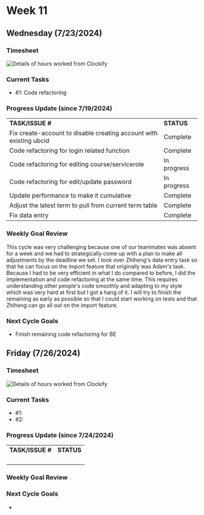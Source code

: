 


# Week 11

## Wednesday (7/23/2024)

### Timesheet
![Details of hours worked from Clockify](https://github.com/UBCO-COSC499-Summer-2024/team-6-capstone-team_6ix/blob/Subaru-weekly-logs-for-Week-11-Cycle1/docs/weekly%20logs/Subaru%20Sakashita/ClockifyImages/COSC499_Clockify_W11_C1.png)
### Current Tasks
  * #1: Code refactoring
### Progress Update (since 7/19/2024)
<table>
    <tr>
        <td><strong>TASK/ISSUE #</strong>
        </td>
        <td><strong>STATUS</strong>
        </td>
    </tr>
    <tr>
        <!-- Task/Issue # -->
        <td>Fix create-account to disable creating account with existing ubcid
        </td>
        <!-- Status -->
        <td>Complete
        </td>
    </tr>
    <tr>
        <!-- Task/Issue # -->
        <td> Code refactoring for login related function
        </td>
        <!-- Status -->
        <td>Complete
        </td>
    </tr>
    <tr>
        <!-- Task/Issue # -->
        <td> Code refactoring for editing course/servicerole
        </td>
        <!-- Status -->
        <td>In progress
        </td>
    </tr>
    <tr>
        <!-- Task/Issue # -->
        <td>Code refactoring for edit/update password
        </td>
        <!-- Status -->
        <td>In progress
        </td>
    </tr>
        <tr>
        <!-- Task/Issue # -->
        <td>Update performance to make it cumulative
        </td>
        <!-- Status -->
        <td>Complete
        </td>
    </tr>
            <tr>
        <!-- Task/Issue # -->
        <td>Adjust the latest term to pull from current term table
        </td>
        <!-- Status -->
        <td>Complete
        </td>
    </tr>
                <tr>
        <!-- Task/Issue # -->
        <td>Fix data entry
        </td>
        <!-- Status -->
        <td>Complete
        </td>
    </tr>
   
</table>

### Weekly Goal Review
This cycle was very challenging because one of our teammates was absent for a week and we had to strategically come up with a plan to make all 
adjustments by the deadline we set. I took over Zhiheng's data entry task so that he can focus on the import feature that originally was Adam's task. 
Because I had to be very efficient in what I do compared to before, I did the implementation and code refactoring at the same time. This requires understanding
other people's code smoothly and adapting to my style which was very hard at first but I got a hang of it. I will try to finish the remaining as early as possible
so that I could start working on tests and that Zhiheng can go all out on the import feature. 
### Next Cycle Goals
  * Finish remaining code refactoring for BE

<!--------------------------------------------------------------------------------------------------------------------------------------------------------------------------------------------->
## Friday (7/26/2024)

### Timesheet
![Details of hours worked from Clockify]()

### Current Tasks
  * #1: 
  * #2: 
### Progress Update (since 7/24/2024)
<table>
    <tr>
        <td><strong>TASK/ISSUE #</strong>
        </td>
        <td><strong>STATUS</strong>
        </td>
    </tr>
    <tr>
        <!-- Task/Issue # -->
        <td> 
        </td>
        <!-- Status -->
        <td> 
        </td>
    </tr>
    <tr>
       <td> 
        </td>
        <!-- Status -->
        <td>
        </td>
    </tr>
     <tr>
       <td> 
        </td>
        <!-- Status -->
        <td> 
        </td>
    </tr>
       <tr>
       <td> 
        </td>
        <!-- Status -->
        <td>
        </td>
    </tr>


</table>

### Weekly Goal Review

### Next Cycle Goals
  * 
